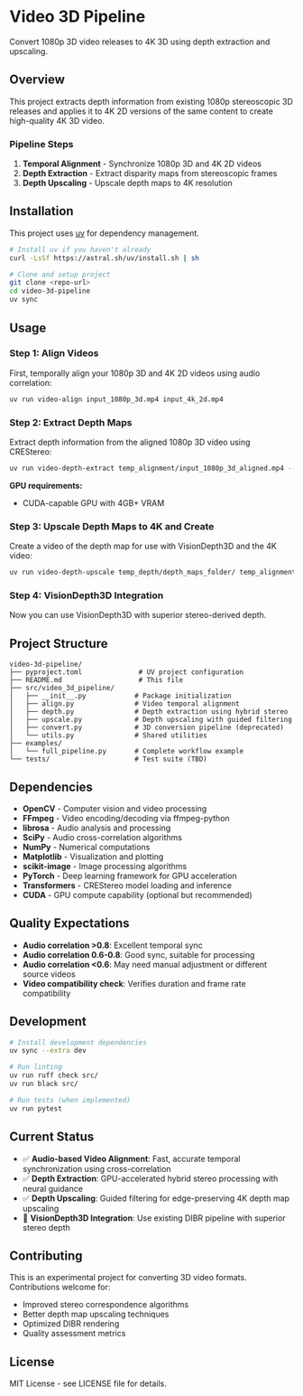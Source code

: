 # Video 3D Pipeline

Convert 1080p 3D video releases to 4K 3D using depth extraction and upscaling.

## Overview

This project extracts depth information from existing 1080p stereoscopic 3D releases and applies it to 4K 2D versions of the same content to create high-quality 4K 3D video.

### Pipeline Steps

1. **Temporal Alignment** - Synchronize 1080p 3D and 4K 2D videos
2. **Depth Extraction** - Extract disparity maps from stereoscopic frames  
3. **Depth Upscaling** - Upscale depth maps to 4K resolution

## Installation

This project uses [uv](https://github.com/astral-sh/uv) for dependency management.

```bash
# Install uv if you haven't already
curl -LsSf https://astral.sh/uv/install.sh | sh

# Clone and setup project
git clone <repo-url>
cd video-3d-pipeline
uv sync
```

## Usage

### Step 1: Align Videos

First, temporally align your 1080p 3D and 4K 2D videos using audio correlation:

```bash
uv run video-align input_1080p_3d.mp4 input_4k_2d.mp4
```

### Step 2: Extract Depth Maps

Extract depth information from the aligned 1080p 3D video using CREStereo:

```bash
uv run video-depth-extract temp_alignment/input_1080p_3d_aligned.mp4 --model crestereo_eth3d.pth
```

**GPU requirements:**
- CUDA-capable GPU with 4GB+ VRAM

### Step 3: Upscale Depth Maps to 4K and Create

Create a video of the depth map for use with VisionDepth3D and the 4K video:

```bash
uv run video-depth-upscale temp_depth/depth_maps_folder/ temp_alignment/input_4k_2d_aligned.mp4
```

### Step 4: VisionDepth3D Integration

Now you can use VisionDepth3D with superior stereo-derived depth.

## Project Structure

```
video-3d-pipeline/
├── pyproject.toml              # UV project configuration
├── README.md                   # This file
├── src/video_3d_pipeline/
│   ├── __init__.py            # Package initialization
│   ├── align.py               # Video temporal alignment
│   ├── depth.py               # Depth extraction using hybrid stereo
│   ├── upscale.py             # Depth upscaling with guided filtering
│   ├── convert.py             # 3D conversion pipeline (deprecated)
│   └── utils.py               # Shared utilities
├── examples/
│   └── full_pipeline.py       # Complete workflow example
└── tests/                     # Test suite (TBD)
```

## Dependencies

- **OpenCV** - Computer vision and video processing
- **FFmpeg** - Video encoding/decoding via ffmpeg-python
- **librosa** - Audio analysis and processing
- **SciPy** - Audio cross-correlation algorithms
- **NumPy** - Numerical computations
- **Matplotlib** - Visualization and plotting
- **scikit-image** - Image processing algorithms
- **PyTorch** - Deep learning framework for GPU acceleration
- **Transformers** - CREStereo model loading and inference
- **CUDA** - GPU compute capability (optional but recommended)

## Quality Expectations

- **Audio correlation >0.8**: Excellent temporal sync
- **Audio correlation 0.6-0.8**: Good sync, suitable for processing  
- **Audio correlation <0.6**: May need manual adjustment or different source videos
- **Video compatibility check**: Verifies duration and frame rate compatibility

## Development

```bash
# Install development dependencies
uv sync --extra dev

# Run linting
uv run ruff check src/
uv run black src/

# Run tests (when implemented)
uv run pytest
```

## Current Status

- ✅ **Audio-based Video Alignment**: Fast, accurate temporal synchronization using cross-correlation
- ✅ **Depth Extraction**: GPU-accelerated hybrid stereo processing with neural guidance
- ✅ **Depth Upscaling**: Guided filtering for edge-preserving 4K depth map upscaling
- 🔄 **VisionDepth3D Integration**: Use existing DIBR pipeline with superior stereo depth

## Contributing

This is an experimental project for converting 3D video formats. Contributions welcome for:

- Improved stereo correspondence algorithms
- Better depth map upscaling techniques  
- Optimized DIBR rendering
- Quality assessment metrics

## License

MIT License - see LICENSE file for details.